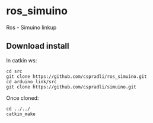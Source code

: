 # ros_simuino
Ros - Simuino linkup

## Download install

In catkin ws:
 ```
 cd src
 git clone https://github.com/cspradli/ros_simuino.git
 cd arduino_link/src
 git clone https://github.com/cspradli/simuino.git 
 ```
 
 Once cloned:
 ```
 cd ../../
 catkin_make
 ```
